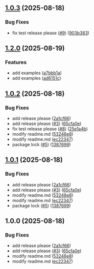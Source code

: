 ## [1.0.3](https://github.com/amerca9664/jsDualsense/compare/v1.0.2...v1.0.3) (2025-08-18)

### Bug Fixes

- fix test release please ([#9](https://github.com/amerca9664/jsDualsense/issues/9)) ([903b383](https://github.com/amerca9664/jsDualsense/commit/903b3835849f0d7306799e9e1bafcce9301f08d0))

## [1.2.0](https://github.com/amerca9664/jsDualsense/compare/v1.1.1...v1.2.0) (2025-08-19)


### Features

* add examples ([a7bbb1a](https://github.com/amerca9664/jsDualsense/commit/a7bbb1ab8443f9c2e4263774e06c9fe955c0cc97))
* add examples ([ad6151c](https://github.com/amerca9664/jsDualsense/commit/ad6151c076649ac80a267723d16488ac7ce8b4ec))

## [1.0.2](https://github.com/amerca9664/jsDualsense/compare/v1.0.1...v1.0.2) (2025-08-18)

### Bug Fixes

- add release please ([2a1cf66](https://github.com/amerca9664/jsDualsense/commit/2a1cf66ccca1916d40e99d2295e17be37f1a3a19))
- add release please ([#3](https://github.com/amerca9664/jsDualsense/issues/3)) ([65cfa0e](https://github.com/amerca9664/jsDualsense/commit/65cfa0ed8e9ffe7c16fed95450b0c36cd672f0f4))
- fix test release please ([#8](https://github.com/amerca9664/jsDualsense/issues/8)) ([25e1a4b](https://github.com/amerca9664/jsDualsense/commit/25e1a4b053f26f1ad78b431e3e23eb529feee853))
- modify readme.md ([53248e8](https://github.com/amerca9664/jsDualsense/commit/53248e8eb7ffdb29584a488ed2fd13e74339c12e))
- modify readme.md ([ec22347](https://github.com/amerca9664/jsDualsense/commit/ec223473f9a96d5a65dd5ffd3735501f9044f396))
- package lock ([#5](https://github.com/amerca9664/jsDualsense/issues/5)) ([1387699](https://github.com/amerca9664/jsDualsense/commit/1387699c3b5eee573827390fcbf8a4808108e165))

## [1.0.1](https://github.com/amerca9664/jsDualsense/compare/v1.0.0...v1.0.1) (2025-08-18)

### Bug Fixes

- add release please ([2a1cf66](https://github.com/amerca9664/jsDualsense/commit/2a1cf66ccca1916d40e99d2295e17be37f1a3a19))
- add release please ([#3](https://github.com/amerca9664/jsDualsense/issues/3)) ([65cfa0e](https://github.com/amerca9664/jsDualsense/commit/65cfa0ed8e9ffe7c16fed95450b0c36cd672f0f4))
- modify readme.md ([53248e8](https://github.com/amerca9664/jsDualsense/commit/53248e8eb7ffdb29584a488ed2fd13e74339c12e))
- modify readme.md ([ec22347](https://github.com/amerca9664/jsDualsense/commit/ec223473f9a96d5a65dd5ffd3735501f9044f396))
- package lock ([#5](https://github.com/amerca9664/jsDualsense/issues/5)) ([1387699](https://github.com/amerca9664/jsDualsense/commit/1387699c3b5eee573827390fcbf8a4808108e165))

## 1.0.0 (2025-08-18)

### Bug Fixes

- add release please ([2a1cf66](https://github.com/amerca9664/jsDualsense/commit/2a1cf66ccca1916d40e99d2295e17be37f1a3a19))
- add release please ([#3](https://github.com/amerca9664/jsDualsense/issues/3)) ([65cfa0e](https://github.com/amerca9664/jsDualsense/commit/65cfa0ed8e9ffe7c16fed95450b0c36cd672f0f4))
- modify readme.md ([53248e8](https://github.com/amerca9664/jsDualsense/commit/53248e8eb7ffdb29584a488ed2fd13e74339c12e))
- modify readme.md ([ec22347](https://github.com/amerca9664/jsDualsense/commit/ec223473f9a96d5a65dd5ffd3735501f9044f396))
